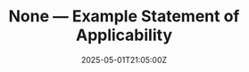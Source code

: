 ---
title: None — Example Statement of Applicability
linkTitle: None — Example Statement of Applicability
date: '2025-05-01T21:05:00Z'
weight: 1
description: No content
draft: false
ref: none--example-statement-of-applicability
---